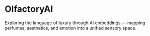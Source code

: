 # OlfactoryAI
Exploring the language of luxury through AI embeddings — mapping perfumes, aesthetics, and emotion into a unified sensory space.

